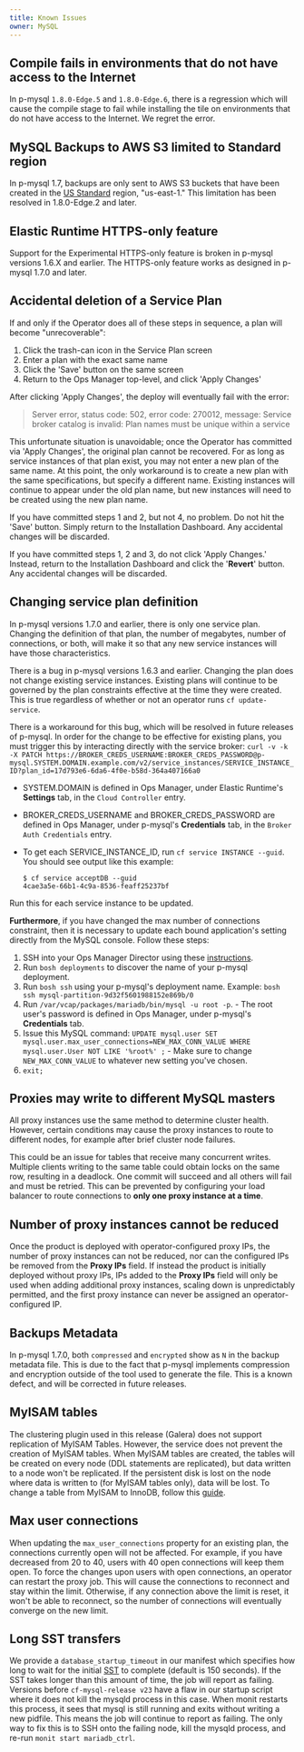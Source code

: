 ```yaml
---
title: Known Issues
owner: MySQL
---
```


## <a id="compile-fails"></a> Compile fails in environments that do not have access to the Internet ##

In p-mysql `1.8.0-Edge.5` and `1.8.0-Edge.6`, there is a regression which will cause the compile stage to fail while installing the tile on environments that do not have access to the Internet. We regret the error.

## <a id="s3-std-region"></a> MySQL Backups to AWS S3 limited to Standard region ##

In p-mysql 1.7, backups are only sent to AWS S3 buckets that have been created in the [US Standard](http://docs.aws.amazon.com/general/latest/gr/rande.html#s3_region) region, "us-east-1." This limitation has been resolved in 1.8.0-Edge.2 and later.

## <a id="https-only"></a> Elastic Runtime HTTPS-only feature ##

Support for the Experimental HTTPS-only feature is broken in p-mysql versions 1.6.X and earlier. The HTTPS-only feature works as designed in p-mysql 1.7.0 and later.

## <a id="service-plan-deletion"></a> Accidental deletion of a Service Plan ##

If and only if the Operator does all of these steps in sequence, a plan will become "unrecoverable":

1. Click the trash-can icon in the Service Plan screen
1. Enter a plan with the exact same name
1. Click the 'Save' button on the same screen
1. Return to the Ops Manager top-level, and click 'Apply Changes'

After clicking 'Apply Changes', the deploy will eventually fail with the error:
> Server error, status code: 502, error code: 270012, message: Service broker catalog is invalid: Plan names must be unique within a service

This unfortunate situation is unavoidable; once the Operator has committed via 'Apply Changes', the original plan cannot be recovered. For as long as service instances of that plan exist, you may not enter a new plan of the same name. At this point, the only workaround is to create a new plan with the same specifications, but specify a different name. Existing instances will continue to appear under the old plan name, but new instances will need to be created using the new plan name.

If you have committed steps 1 and 2, but not 4, no problem. Do not hit the 'Save' button. Simply return to the Installation Dashboard. Any accidental changes will be discarded.

If you have committed steps 1, 2 and 3, do not click 'Apply Changes.' Instead, return to the Installation Dashboard and click the '**Revert**' button. Any accidental changes will be discarded.

## <a id="service-plan-definition"></a> Changing service plan definition ##

In p-mysql versions 1.7.0 and earlier, there is only one service plan. Changing the definition of that plan, the number of megabytes, number of connections, or both, will make it so that any new service instances will have those characteristics.

There is a bug in p-mysql versions 1.6.3 and earlier. Changing the plan does not change existing service instances. Existing plans will continue to be governed by the plan constraints effective at the time they were created. This is true regardless of whether or not an operator runs `cf update-service`.

There is a workaround for this bug, which will be resolved in future releases of p-mysql. In order for the change to be effective for existing plans, you must trigger this by interacting directly with the service broker: `curl -v -k -X PATCH https://BROKER_CREDS_USERNAME:BROKER_CREDS_PASSWORD@p-mysql.SYSTEM.DOMAIN.example.com/v2/service_instances/SERVICE_INSTANCE_ID?plan_id=17d793e6-6da6-4f0e-b58d-364a407166a0`

- SYSTEM.DOMAIN is defined in Ops Manager, under Elastic Runtime's **Settings** tab, in the `Cloud Controller` entry.
- BROKER\_CREDS\_USERNAME and BROKER\_CREDS\_PASSWORD are defined in Ops Manager, under p-mysql's  **Credentials** tab, in the `Broker Auth Credentials` entry.
- To get each SERVICE\_INSTANCE\_ID, run `cf service INSTANCE --guid`. You should see output like this example:

  ```
  $ cf service acceptDB --guid
  4cae3a5e-66b1-4c9a-8536-feaff25237bf
  ```

Run this for each service instance to be updated.

**Furthermore**, if you have changed the max number of connections constraint, then it is necessary to update each bound application's setting directly from the MySQL console. Follow these steps:

  1. SSH into your Ops Manager Director using these [instructions](https://docs.pivotal.io/pivotalcf/customizing/trouble-advanced.html#prepare).
  1. Run `bosh deployments` to discover the name of your p-mysql deployment.
  1. Run `bosh ssh` using your p-mysql's deployment name. Example: `bosh ssh mysql-partition-9d32f5601988152e869b/0`
  1. Run `/var/vcap/packages/mariadb/bin/mysql -u root -p`.
    - The root user's password is defined in Ops Manager, under p-mysql's **Credentials** tab.
  1. Issue this MySQL command: `UPDATE mysql.user SET mysql.user.max_user_connections=NEW_MAX_CONN_VALUE WHERE mysql.user.User NOT LIKE '%root%' ;`
    - Make sure to change `NEW_MAX_CONN_VALUE` to whatever new setting you've chosen.
  1. `exit;`

## <a id="proxy-sync"></a> Proxies may write to different MySQL masters ##
All proxy instances use the same method to determine cluster health. However, certain conditions may cause the proxy instances to route to different nodes, for example after brief cluster node failures.

This could be an issue for tables that receive many concurrent writes. Multiple clients writing to the same table could obtain locks on the same row, resulting in a deadlock. One commit will succeed and all others will fail and must be retried. This can be prevented by configuring your load balancer to route connections to **only one proxy instance at a time**.

## <a id="proxy-instances"></a> Number of proxy instances cannot be reduced ##
Once the product is deployed with operator-configured proxy IPs, the number of proxy instances can not be reduced, nor can the configured IPs be removed from the **Proxy IPs** field. If instead the product is initially deployed without proxy IPs, IPs added to the **Proxy IPs** field will only be used when adding additional proxy instances, scaling down is unpredictably permitted, and the first proxy instance can never be assigned an operator-configured IP.

## <a id="backups-medata"></a> Backups Metadata ##
In p-mysql 1.7.0, both `compressed` and `encrypted` show as `N` in the backup metadata file. This is due to the fact that p-mysql implements compression and encryption outside of the tool used to generate the file. This is a known defect, and will be corrected in future releases.

## <a id="myisam"></a> MyISAM tables ##
The clustering plugin used in this release (Galera) does not support replication of MyISAM Tables. However, the service does not prevent the creation of MyISAM tables. When MyISAM tables are created, the tables will be created on every node (DDL statements are replicated), but data written to a node won't be replicated. If the persistent disk is lost on the node where data is written to (for MyISAM tables only), data will be lost. To change a table from MyISAM to InnoDB, follow this [guide](http://dev.mysql.com/doc/refman/5.5/en/converting-tables-to-innodb.html).

## <a id="max-user-conn"></a> Max user connections ##
When updating the `max_user_connections` property for an existing plan, the connections currently open will not be affected. For example, if you have decreased from 20 to 40, users with 40 open connections will keep them open. To force the changes upon users with open connections, an operator can restart the proxy job. This will cause the connections to reconnect and stay within the limit. Otherwise, if any connection above the limit is reset, it won't be able to reconnect, so the number of connections will eventually converge on the new limit.

## <a id="long-sst"></a> Long SST transfers ##
We provide a `database_startup_timeout` in our manifest which specifies how long to wait for the initial [SST](cluster-behavior.html#state-snapshot-transfer-sst) to complete (default is 150 seconds). If the SST takes longer than this amount of time, the job will report as failing. Versions before `cf-mysql-release v23` have a flaw in our startup script where it does not kill the mysqld process in this case. When monit restarts this process, it sees that mysql is still running and exits without writing a new pidfile. This means the job will continue to report as failing. The only way to fix this is to SSH onto the failing node, kill the mysqld process, and re-run `monit start mariadb_ctrl`.
